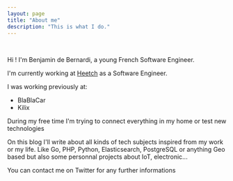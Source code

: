 ```yaml
---
layout: page
title: "About me"
description: "This is what I do."
---
```


<br/>
<p>Hi ! I'm Benjamin de Bernardi, a young French Software Engineer.</p>

<p>I'm currently working at <a href="https://www.heetch.com/" target="_blank">Heetch</a> as a Software Engineer.<br>

I was working previously at: <br>
  <ul>
    <li>BlaBlaCar</li>
    <li>Kilix</li>
  </ul>
</p>

<p>During my free time I'm trying to connect everything in my home or test new technologies<p>

<p>On this blog I'll write about all kinds of tech subjects inspired from my work or my life.
Like Go, PHP, Python, Elasticsearch, PostgreSQL or anything Geo based but also some personnal projects about IoT, electronic...</p>

<div class="col three caption">
  You can contact me on Twitter for any further informations
</div>